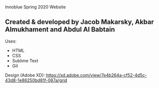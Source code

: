 Innoblue Spring 2020 Website

Created & developed by Jacob Makarsky, Akbar Almukhament and Abdul Al Babtain
-------------------------------------------------------------------------------

Uses:
  - HTML
  - CSS
  - Sublime Text
  - Git

Design (Adobe XD): https://xd.adobe.com/view/7e4b264a-cf52-4d5c-43d8-1e86250bd81f-087a/grid